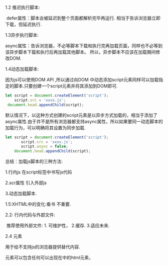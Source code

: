 1.2 推迟执行脚本:

​    defer属性：脚本会被延迟到整个页面都解析完毕再运行. 相当于告诉浏览器立即下载，但延迟执行.

 1.3异步执行脚本:

​    async属性：告诉浏览器，不必等脚本下载和执行完再加载页面，同样也不必等到该异步脚本下载和执行后再加载其他脚本。 所以，异步脚本不应该在加载期间修改DOM.

1.4动态加载脚本:

   因为js可以使用DOM API ,所以通过向DOM 中动态添加script元素同样可以加载指定的脚本.只要创建一个script元素并将其添加到DOM即可.

   ```javascript
let script = document.createElement('script');
       script.src = 'xxxx.js';
    document.head.appendChild(script);
   ```

默认情况下，以这种方式创建的script元素是以异步方式加载的，相当于添加了async属性.由于并不是所有浏览器都支持async属性，所以如果要同一动态脚本的加载行为，可以明确将其设置为同步加载.

```javascript
let script = document.createElement('script');
       script.src = 'xxxx.js';
       script.async = false;
    document.head.appendChild(script);
```

总结：加载js脚本的三种方法:

  1.行内js  在script标签中书写js代码

  2.scr属性  引入外部js

  3.动态加载脚本.

 1.5:XHTML中的变化:看书  不重要.

 2.2:  行内代码与外部文件:

​     推荐使用外部文件:    1. 可维护性，  2.缓存.  3.适应未来.

 2.4 <noscript>元素

  用于给不支持js的浏览器提供替代内容.

<noscript>元素可以包含任何可以出现在<body>中的html元素，<script>除外.适用场景：1.浏览器不支持脚本. 2. 浏览器对脚本的支持被关闭.

任何一个条件被满足，包含在<noscript>中的内容就会被渲染。否则，浏览器不会渲染<noscript>中的内容.

  